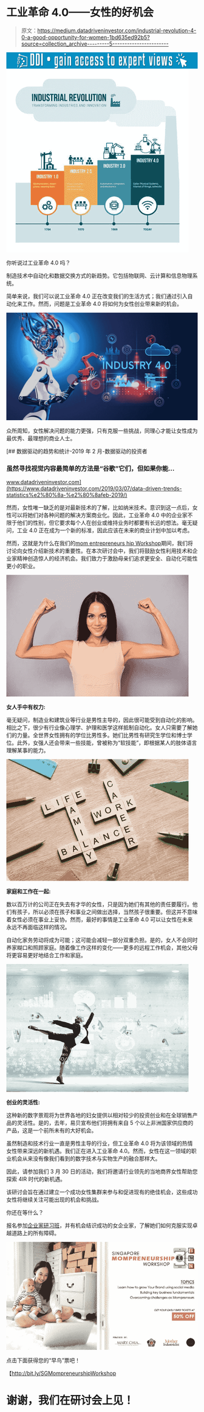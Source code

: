 # 工业革命 4.0——女性的好机会

> 原文：<https://medium.datadriveninvestor.com/industrial-revolution-4-0-a-good-opportunity-for-women-1bd635ed92b5?source=collection_archive---------5----------------------->

[![](img/c600e73a2955ebc13f10253dd1ee84e6.png)](http://www.track.datadriveninvestor.com/1B9E)![](img/831b26fbc5ee56df804c492b43ed1585.png)

你听说过工业革命 4.0 吗？

制造技术中自动化和数据交换方式的新趋势。它包括物联网、云计算和信息物理系统。

简单来说，我们可以说工业革命 4.0 正在改变我们的生活方式；我们通过引入自动化来工作。然而，问题是工业革命 4.0 将如何为女性创业带来新的机会。

![](img/e987a0136c6198a9d5b7e85175ff4574.png)

众所周知，女性解决问题的能力更强，只有克服一些挑战，同理心才能让女性成为最优秀、最理想的商业人士。

[](https://www.datadriveninvestor.com/2019/03/07/data-driven-trends-statistics%e2%80%8a-%e2%80%8afeb-2019/) [## 数据驱动的趋势和统计-2019 年 2 月-数据驱动的投资者

### 虽然寻找视觉内容最简单的方法是“谷歌”它们，但如果你能…

www.datadriveninvestor.com](https://www.datadriveninvestor.com/2019/03/07/data-driven-trends-statistics%e2%80%8a-%e2%80%8afeb-2019/) 

然而，女性唯一缺乏的是对最新技术的了解，比如纳米技术。意识到这一点后，女性可以将她们对各种问题的解决方案商业化。因此，工业革命 4.0 中的企业家不限于他们的性别，但它要求每个人在创业或维持业务时都要有长远的想法。毫无疑问，工业 4.0 正在成为一个新的标准，因此应该在未来的商业计划中加以考虑。

然而，这就是为什么在我们的[mom entrepreneurs hip Workshop](http://bit.ly/SGMompreneurshipWorkshop)期间，我们将讨论向女性介绍新技术的重要性。在本次研讨会中，我们将鼓励女性利用技术和企业家精神创造惊人的经济机会。我们致力于激励母亲们追求更安全、自动化可能性更小的职业。

![](img/1ae500ccdfbb56f84d0f80f8ec61349f.png)

**女人手中有权力:**

毫无疑问，制造业和建筑业等行业是男性主导的，因此很可能受到自动化的影响。相比之下，很少有行业像心理学、护理和医学这样抵制自动化。女人只需要了解她们的力量。全世界女性拥有的学位比男性多。她们比男性有研究生学位和博士学位。此外，女强人还会带来一些技能，曾被称为“软技能”，即根据某人的肢体语言理解某事的能力。

![](img/c80cb3492df4c951001baa114072628b.png)

**家庭和工作在一起:**

数以百万计的公司正在失去有才华的女性，只是因为她们有其他的责任要履行。他们有孩子，所以必须在孩子和事业之间做出选择，当然孩子很重要。但这并不意味着女性必须在事业上妥协。然而，最好的事情是工业革命 4.0 可以让女性在未来永远不再面临这样的情况。

自动化家务劳动将成为可能；这可能会减轻一部分双重负担。是的，女人不会同时养家糊口和照顾家庭。随着像工作这样的变化——更多的远程工作机会，其他父母将更容易更好地结合工作和家庭。

![](img/de69e316163aec9c0fa5195c09484d2c.png)

**创业的灵活性:**

这种新的数字景观将为世界各地的妇女提供以相对较少的投资创业和在全球销售产品的灵活性。是的，去年，易贝宣布他们将拥有来自 5 个以上非洲国家供应商的产品，这是一个前所未有的大好机会。

虽然制造和技术行业一直是男性主导的行业，但工业革命 4.0 将为该领域的热情女性带来深远的新机遇。我们正在进入工业革命 4.0。然而，女性在这一领域的职业机会从来没有像我们看到的数字技术与实物生产的融合那样大。

因此，请参加我们 3 月 30 日的活动，我们将邀请行业领先的当地商界女性帮助您探索 4IR 时代的新机遇。

该研讨会旨在通过建立一个成功女性集群来参与和促进现有的绝佳机会，这些成功女性将继续关注可能出现的机会和挑战。

你还在等什么？

报名参加[企业家研习班](http://bit.ly/SGMompreneurshipWorkshop)，并有机会结识成功的女企业家，了解她们如何克服实现卓越道路上的所有障碍。

![](img/4749e0880a99fd5a280340a58505f870.png)

点击下面获得您的“早鸟”票吧！

【http://bit.ly/SGMompreneurshipWorkshop 

# 谢谢，我们在研讨会上见！